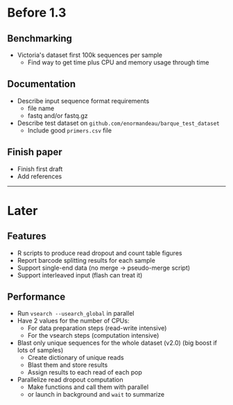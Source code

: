 # Before 1.3

## Benchmarking
- Victoria's dataset first 100k sequences per sample
  - Find way to get time plus CPU and memory usage through time

## Documentation
- Describe input sequence format requirements
  - file name
  - fastq and/or fastq.gz
- Describe test dataset on `github.com/enormandeau/barque_test_dataset`
  - Include good `primers.csv` file

## Finish paper
- Finish first draft
- Add references

-----------------------------------------------------------------------------

# Later

## Features
- R scripts to produce read dropout and count table figures
- Report barcode splitting results for each sample
- Support single-end data (no merge -> pseudo-merge script)
- Support interleaved input (flash can treat it)

## Performance
- Run `vsearch --usearch_global` in parallel
- Have 2 values for the number of CPUs:
  - For data preparation steps (read-write intensive)
  - For the vsearch steps (computation intensive)
- Blast only unique sequences for the whole dataset (v2.0)
  (big boost if lots of samples)
  - Create dictionary of unique reads
  - Blast them and store results
  - Assign results to each read of each pop
- Parallelize read dropout computation
  - Make functions and call them with parallel
  - or launch in background and `wait` to summarize
